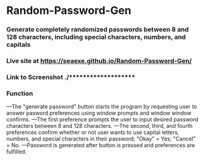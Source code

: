 # Random-Password-Gen

### Generate completely randomized passwords between 8 and 128 characters, including special characters, numbers, and capitals

### Live site at https://seaexe.github.io/Random-Password-Gen/

### Link to Screenshot ./*******************

### Function

—The "generate password" button starts the program by requesting user to answer pasword preferences using window prompts and window window confirms.
—The first preference prompts the user to input desired password characters between 8 and 128 characters.
—The second, third, and fourth preferences confirm whether or not user wants to use capital letters, numbers, and special characters in their password; "Okay" = Yes; "Cancel" = No.
—Password is generated after button is pressed and preferences are fulfilled.
